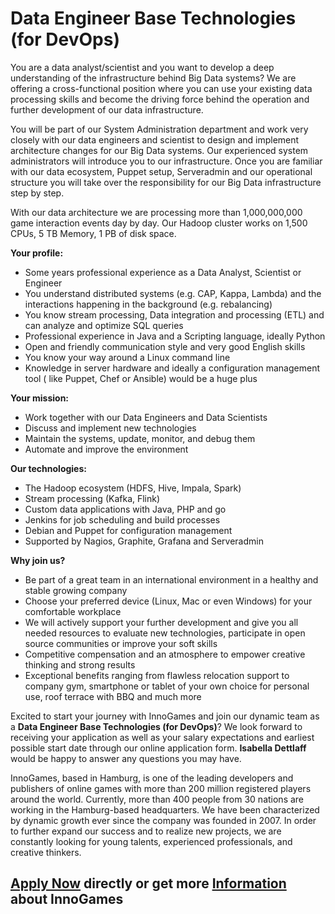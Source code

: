 # Data Engineer Base Technologies (for DevOps)

You are a data analyst/scientist and you want to develop a deep understanding of the infrastructure behind Big Data systems? We are offering a cross-functional position where you can use your existing data processing skills and become the driving force behind the operation and further development of our data infrastructure.   
  
You will be part of our System Administration department and work very closely with our data engineers and scientist to design and implement architecture changes for our Big Data systems. Our experienced system administrators will introduce you to our infrastructure. Once you are familiar with our data ecosystem, Puppet setup, Serveradmin and our operational structure you will take over the responsibility for our Big Data infrastructure step by step.  
  
With our data architecture we are processing more than 1,000,000,000 game interaction events day by day. Our Hadoop cluster works on 1,500 CPUs, 5 TB Memory, 1 PB of disk space.

__Your profile:__

*   Some years professional experience as a Data Analyst, Scientist or Engineer
*   You understand distributed systems (e.g. CAP, Kappa, Lambda) and the interactions happening in the background (e.g. rebalancing)
*   You know stream processing, Data integration and processing (ETL) and can analyze and optimize SQL queries
*   Professional experience in Java and a Scripting language, ideally Python
*   Open and friendly communication style and very good English skills
*   You know your way around a Linux command line
*   Knowledge in server hardware and ideally a configuration management tool ( like Puppet, Chef or Ansible) would be a huge plus

__Your mission:__

*   Work together with our Data Engineers and Data Scientists
*   Discuss and implement new technologies
*   Maintain the systems, update, monitor, and debug them
*   Automate and improve the environment

__Our technologies:__

*   The Hadoop ecosystem (HDFS, Hive, Impala, Spark)
*   Stream processing (Kafka, Flink)
*   Custom data applications with Java, PHP and go
*   Jenkins for job scheduling and build processes
*   Debian and Puppet for configuration management
*   Supported by Nagios, Graphite, Grafana and Serveradmin

__Why join us?__

*   Be part of a great team in an international environment in a healthy and stable growing company
*   Choose your preferred device (Linux, Mac or even Windows) for your comfortable workplace
*   We will actively support your further development and give you all needed resources to evaluate new technologies, participate in open source communities or improve your soft skills
*   Competitive compensation and an atmosphere to empower creative thinking and strong results
*   Exceptional benefits ranging from flawless relocation support to company gym, smartphone or tablet of your own choice for personal use, roof terrace with BBQ and much more

  
Excited to start your journey with InnoGames and join our dynamic team as a __Data Engineer Base Technologies (for DevOps)__? We look forward to receiving your application as well as your salary expectations and earliest possible start date through our online application form. __Isabella Dettlaff__ would be happy to answer any questions you may have.  
  
InnoGames, based in Hamburg, is one of the leading developers and publishers of online games with more than 200 million registered players around the world. Currently, more than 400 people from 30 nations are working in the Hamburg-based headquarters. We have been characterized by dynamic growth ever since the company was founded in 2007. In order to further expand our success and to realize new projects, we are constantly looking for young talents, experienced professionals, and creative thinkers.

## [Apply Now](http://app.jobvite.com/CompanyJobs/Careers.aspx?c=qyy9VfwU&j=oBbK8fwo&k=Apply&__jvst=Job+Board&i__jvsd=github_jobs_repo) directly or get more [Information](https://www.innogames.com/career/detail/job/data-engineer-base-technologies-for-devops-/?s=github_jobs_repo) about InnoGames